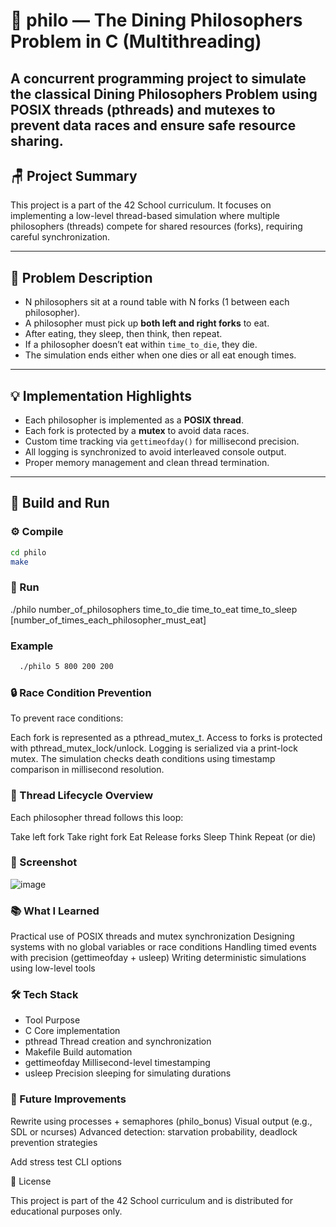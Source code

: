 # 🧠 philo — The Dining Philosophers Problem in C (Multithreading)

A concurrent programming project to simulate the classical Dining Philosophers Problem using **POSIX threads (pthreads)** and **mutexes** to prevent data races and ensure safe resource sharing.
---

## 🪑 Project Summary

This project is a part of the 42 School curriculum. It focuses on implementing a low-level thread-based simulation where multiple philosophers (threads) compete for shared resources (forks), requiring careful synchronization.

---

## 🧠 Problem Description

- N philosophers sit at a round table with N forks (1 between each philosopher).
- A philosopher must pick up **both left and right forks** to eat.
- After eating, they sleep, then think, then repeat.
- If a philosopher doesn’t eat within `time_to_die`, they die.
- The simulation ends either when one dies or all eat enough times.

---

## 💡 Implementation Highlights

- Each philosopher is implemented as a **POSIX thread**.
- Each fork is protected by a **mutex** to avoid data races.
- Custom time tracking via `gettimeofday()` for millisecond precision.
- All logging is synchronized to avoid interleaved console output.
- Proper memory management and clean thread termination.

---

## 🔧 Build and Run

### ⚙️ Compile

```bash
cd philo
make
```
### 🚀 Run

  ./philo number_of_philosophers time_to_die time_to_eat time_to_sleep [number_of_times_each_philosopher_must_eat]

### Example
```bash
  ./philo 5 800 200 200
```
### 🔒 Race Condition Prevention

To prevent race conditions:

   Each fork is represented as a pthread_mutex_t.
   Access to forks is protected with pthread_mutex_lock/unlock.
   Logging is serialized via a print-lock mutex.
   The simulation checks death conditions using timestamp comparison in millisecond resolution.

### 🧵 Thread Lifecycle Overview

Each philosopher thread follows this loop:

  Take left fork
  Take right fork
  Eat
  Release forks
  Sleep
  Think
  Repeat (or die)

### 📸 Screenshot

![image](https://github.com/user-attachments/assets/d53a5caa-ef6a-4aba-a9c6-e53c60676381)

### 📚 What I Learned
  Practical use of POSIX threads and mutex synchronization
  Designing systems with no global variables or race conditions
  Handling timed events with precision (gettimeofday + usleep)
  Writing deterministic simulations using low-level tools

### 🛠️ Tech Stack
- Tool	Purpose
- C	Core implementation
- pthread	Thread creation and synchronization
- Makefile	Build automation
- gettimeofday	Millisecond-level timestamping
- usleep	Precision sleeping for simulating durations
### 🔮 Future Improvements
   Rewrite using processes + semaphores (philo_bonus)
   Visual output (e.g., SDL or ncurses)
   Advanced detection: starvation probability, deadlock prevention strategies

   Add stress test CLI options

📄 License

This project is part of the 42 School curriculum and is distributed for educational purposes only.
